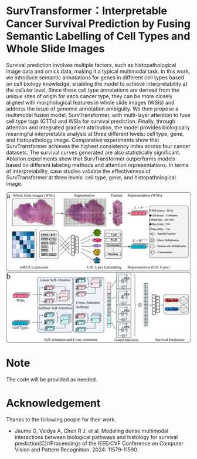 # SurvTransformer：Interpretable Cancer Survival Prediction by Fusing Semantic Labelling of Cell Types and Whole Slide Images

Survival prediction involves multiple factors, such as histopathological image data and omics data, making it a typical multimodal task. In this work, we introduce semantic annotations for genes in different cell types based on cell biology knowledge, enabling the model to achieve interpretability at the cellular level. Since these cell type annotations are derived from the unique sites of origin for each cancer type, they can be more closely aligned with morphological features in whole slide images (WSIs) and address the issue of genomic annotation ambiguity. We then propose a multimodal fusion model, SurvTransformer, with multi-layer attention to fuse cell type tags (CTTs) and WSIs for survival prediction. Finally, through attention and integrated gradient attribution, the model provides biologically meaningful interpretable analysis at three different levels: cell type, gene, and histopathology image. Comparative experiments show that SurvTransformer achieves the highest consistency index across four cancer datasets. The survival curves generated are also statistically significant. Ablation experiments show that SurvTransformer outperforms models based on different labeling methods and attention representations. In terms of interpretability, case studies validate the effectiveness of SurvTransformer at three levels: cell type, gene, and histopathological image.

<img src="./model.png" width="1000px" align="center" />

# Note
The code will be provided as needed.

# Acknowledgement
Thanks to the following people for their work.
* Jaume G, Vaidya A, Chen R J, et al. Modeling dense multimodal interactions between biological pathways and histology for survival prediction[C]//Proceedings of the IEEE/CVF Conference on Computer Vision and Pattern Recognition. 2024: 11579-11590.
